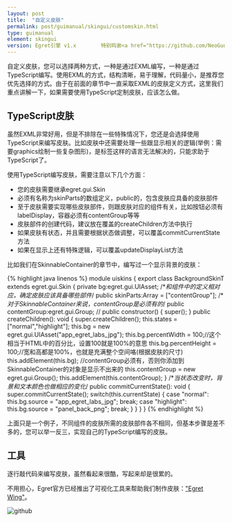 ```yaml
---
layout: post
title:  "自定义皮肤"
permalink: post/guimanual/skingui/customskin.html
type: guimanual
element: skingui
version: Egret引擎 v1.x        特别鸣谢<a href="https://github.com/NeoGuo/" target="_blank">郭少瑞</a>同学撰写此文档
---
```


自定义皮肤，您可以选择两种方式，一种是通过EXML编写，一种是通过TypeScript编写。使用EXML的方式，结构清晰，易于理解，代码量小，是推荐您优先选择的方式。由于在前面的章节中一直采取EXML的皮肤定义方式，这里我们重点讲解一下，如果需要使用TypeScript定制皮肤，应该怎么做。

TypeScript皮肤
---------------------

虽然EXML非常好用，但是不排除在一些特殊情况下，您还是会选择使用TypeScript来编写皮肤。比如皮肤中还需要处理一些跟显示相关的逻辑(举例：需要graphics绘制一些复杂图形)，是标签这样的语言无法解决的，只能求助于TypeScript了。

使用TypeScript编写皮肤，需要注意以下几个方面：

* 您的皮肤需要继承egret.gui.Skin
* 必须有名称为skinParts的数组定义，public的，包含皮肤应具备的皮肤部件
* 至于皮肤需要实现哪些皮肤部件，则跟皮肤对应的组件有关，比如按钮必须有labelDisplay，容器必须有contentGroup等等
* 皮肤部件的创建代码，建议放在覆盖的createChildren方法中执行
* 如果皮肤有状态，并且需要根据状态做调整，可以覆盖commitCurrentState方法
* 如果在显示上还有特殊逻辑，可以覆盖updateDisplayList方法

比如我们在SkinnableContainer的章节中，编写过一个显示背景的皮肤：

{% highlight java linenos %}
module uiskins
{
    export class BackgroundSkinT extends egret.gui.Skin
    {
        private bg:egret.gui.UIAsset;
        /**和组件中的定义相对应，确定皮肤应该具备哪些部件*/
        public skinParts:Array<string> = ["contentGroup"];
        /**对于SkinnableContainer来说，contentGroup是必须有的*/
        public contentGroup:egret.gui.Group;
        //
        public constructor() {
            super();
        }
        public createChildren(): void {
            super.createChildren();
            this.states = ["normal","highlight"];
            this.bg = new egret.gui.UIAsset("app_egret_labs_jpg");
            this.bg.percentWidth = 100;//这个相当于HTML中的百分比，设置100就是100%的意思
            this.bg.percentHeight = 100;//宽和高都是100%，也就是充满整个空间咯(根据皮肤的尺寸)
            this.addElement(this.bg);
            //contentGroup必须有，否则你添加到SkinnableContainer的对象是显示不出来的
            this.contentGroup = new egret.gui.Group();
            this.addElement(this.contentGroup);
        }
        /**当状态改变时，背景和文本颜色也做相应的变化*/
        public commitCurrentState(): void {
            super.commitCurrentState();
            switch(this.currentState) {
                case "normal":
                    this.bg.source = "app_egret_labs_jpg";
                    break;
                case "highlight":
                    this.bg.source = "panel_back_png";
                    break;
            }
        }
    }
}
{% endhighlight %}

上面只是一个例子，不同组件的皮肤所需的皮肤部件各不相同，但基本步骤是差不多的，您可以举一反三，实现自己的TypeScript编写的皮肤。

工具
---------------------

逐行敲代码来编写皮肤，虽然看起来很酷，写起来却是很累的。  
        
不用担心，Egret官方已经推出了可视化工具来帮助我们制作皮肤：["Egret Wing"]({{site.baseurl}}/post/tools/egrettools/egretwing.html)。

![github]({{site.baseurl}}/assets/img/wing_logo.jpg "Egret")
